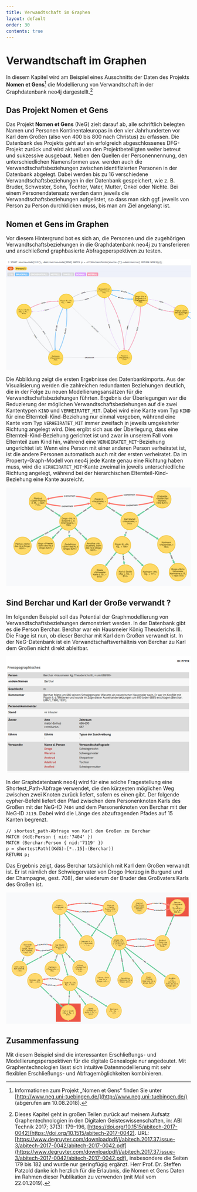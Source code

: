 ```yaml
---
title: Verwandtschaft im Graphen
layout: default
order: 30
contents: true
---
```


# Verwandtschaft im Graphen

In diesem Kapitel wird am Beispiel eines Ausschnitts der Daten des Projekts __Nomen et Gens__[^cca7] die Modellierung von Verwandtschaft in der Graphdatenbank neo4j dargestellt.[^a768]

## Das Projekt Nomen et Gens

Das Projekt __Nomen et Gens__ (NeG) zielt darauf ab, alle schriftlich belegten Namen und Personen Kontinentaleuropas in den vier Jahrhunderten vor Karl dem Großen (also von 400 bis 800 nach Christus) zu erfassen. Die Datenbank des Projekts geht auf ein erfolgreich abgeschlossenes DFG-Projekt zurück und wird aktuell von den Projektbeteiligten weiter betreut und sukzessive ausgebaut.  Neben den Quellen der Personennennung, den unterschiedlichen Namensformen usw. werden auch die Verwandtschaftsbeziehungen zwischen identifizierten Personen in der Datenbank abgelegt. Dabei werden bis zu 16 verschiedene Verwandtschaftsbeziehungen in der Datenbank gespeichert, wie z. B. Bruder, Schwester, Sohn, Tochter, Vater, Mutter, Onkel oder Nichte. Bei einem Personendatensatz werden dann jeweils die Verwandtschaftsbeziehungen aufgelistet, so dass man sich ggf. jeweils von Person zu Person durchklicken muss, bis man am Ziel angelangt ist.

## Nomen et Gens im Graphen

Vor diesem Hintergrund bot es sich an, die Personen und die zugehörigen Verwandtschaftsbeziehungen in die Graphdatenbank neo4j zu transferieren und anschließend graphbasierte Abfrageperspektiven zu testen.

![Erste Importergebnisse](Bilder/NeG/020-Verwandschaften.jpg)

Die Abbildung zeigt die ersten Ergebnisse des Datenbankimports. Aus der Visualisierung werden die zahlreichen redundanten Beziehungen deutlich, die in der Folge zu neuen Modellierungsansätzen für die Verwandtschaftsbeziehungen führten. Ergebnis der Überlegungen war die Reduzierung der möglichen Verwandtschaftsbeziehungen auf die zwei Kantentypen `KIND` und `VERHEIRATET_MIT`. Dabei wird eine Kante vom Typ `KIND` für eine Elternteil-Kind-Beziehung nur einmal vergeben, während eine Kante vom Typ `VERHEIRATET_MIT` immer zweifach in jeweils umgekehrter Richtung angelegt wird. Dies ergibt sich aus der Überlegung, dass eine Elternteil-Kind-Beziehung gerichtet ist und zwar in unserem Fall vom Elternteil zum Kind hin, während eine `VERHEIRATET_MIT`-Beziehung ungerichtet ist: Wenn eine Person mit einer anderen Person verheiratet ist, ist die andere Personen automatisch auch mit der ersten verheiratet. Da im Property-Graph-Modell von neo4j jede Kante genau eine Richtung haben muss, wird die `VERHEIRATET_MIT`-Kante zweimal in jeweils unterschiedliche Richtung angelegt, während bei der hierarchischen Elternteil-Kind-Beziehung eine Kante ausreicht.

![Die Urenkel Pippins](Bilder/NeG/030-Urenkel-Pippins.jpg)

## Sind Berchar und Karl der Große verwandt ?

Im folgenden Beispiel soll das Potential der Graphmodellierung von Verwandtschaftsbeziehungen demonstriert werden. In der Datenbank gibt es die Person Berchar. Berchar war ein Hausmeier König Theuderichs III. Die Frage ist nun, ob dieser Berchar mit Karl dem Großen verwandt ist. In der NeG-Datenbank ist ein Verwandtschaftsverhältnis von Berchar zu Karl dem Großen nicht direkt ableitbar.

![Berchar in der Nomen-et-Gens-Datenbank](Bilder/NeG/040-Berchar-DB-Eintrag.jpg)

In der Graphdatenbank neo4j wird für eine solche Fragestellung eine Shortest_Path-Abfrage verwendet, die den kürzesten möglichen Weg zwischen zwei Knoten zurück liefert, sofern es einen gibt. Der folgende cypher-Befehl liefert den Pfad zwischen dem Personenknoten Karls des Großen mit der NeG-ID `7404` und dem Personenknoten von Berchar mit der NeG-ID `7119`. Dabei wird die Länge des abzufragenden Pfades auf 15 Kanten begrenzt.

~~~cypher
// shortest_path-Abfrage von Karl dem Großen zu Berchar
MATCH (KdG:Person { nid:'7404' })
MATCH (Berchar:Person { nid:'7119' })
p = shortestPath((KdG)-[*..15]-(Berchar))
RETURN p;
~~~

Das Ergebnis zeigt, dass Berchar tatsächlich mit Karl dem Großen verwandt ist. Er ist nämlich der Schwiegervater von Drogo (Herzog in Burgund und der Champagne, gest. 708), der wiederum der Bruder des Großvaters Karls des Großen ist.

![Der kürzeste Pfad (shortestPath) von Karl zu Berchar.](Bilder/NeG/050-Berchar-Karl-shortestpath.jpg)

## Zusammenfassung

Mit diesem Beispiel sind die interessanten Erschließungs- und Modellierungsperspektiven für die digitale Genealogie nur angedeutet. Mit Graphentechnologien lässt sich intuitive Datenmodellierung mit sehr flexiblen Erschließungs- und Abfragemöglichkeiten kombinieren.


[^a768]: Dieses Kapitel geht in großen Teilen zurück auf meinem Aufsatz Graphentechnologien in den Digitalen Geisteswissenschaften, in: ABI Technik 2017; 37(3): 179–196, [https://doi.org/10.1515/abitech-2017-0042](https://doi.org/10.1515/abitech-2017-0042). URL: [https://www.degruyter.com/downloadpdf/j/abitech.2017.37.issue-3/abitech-2017-0042/abitech-2017-0042.pdf](https://www.degruyter.com/downloadpdf/j/abitech.2017.37.issue-3/abitech-2017-0042/abitech-2017-0042.pdf), insbesondere die Seiten 179 bis 182 und wurde nur geringfügig ergänzt. Herr Prof. Dr. Steffen Patzold danke ich herzlich für die Erlaubnis, die Nomen et Gens Daten im Rahmen dieser Publikation zu verwenden (mit Mail vom 22.01.2019).

[^cca7]: Informationen zum Projekt „Nomen et Gens“ finden Sie unter [http://www.neg.uni-tuebingen.de/](http://www.neg.uni-tuebingen.de/) (abgerufen am 10.08.2018).
